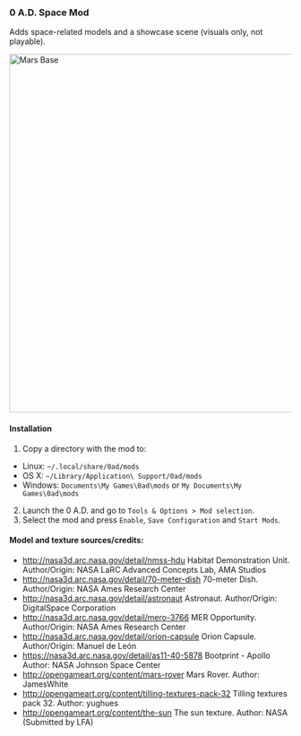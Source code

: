 ### 0 A.D. Space Mod

Adds space-related models and a showcase scene (visuals only, not playable).

<img src="http://i.imgur.com/u6e4EAn.jpg" alt="Mars Base" width="640">

#### Installation
1. Copy a directory with the mod to:
  * Linux: `~/.local/share/0ad/mods`
  * OS X: `~/Library/Application\ Support/0ad/mods`
  * Windows: `Documents\My Games\0ad\mods` or `My Documents\My Games\0ad\mods`
2. Launch the 0 A.D. and go to `Tools & Options > Mod selection`.
3. Select the mod and press `Enable`, `Save Configuration` and `Start Mods`.

#### Model and texture sources/credits:
* http://nasa3d.arc.nasa.gov/detail/nmss-hdu  Habitat Demonstration Unit.  Author/Origin: NASA LaRC Advanced Concepts Lab, AMA Studios
* http://nasa3d.arc.nasa.gov/detail/70-meter-dish  70-meter Dish.  Author/Origin: NASA Ames Research Center
* http://nasa3d.arc.nasa.gov/detail/astronaut  Astronaut.  Author/Origin: DigitalSpace Corporation
* http://nasa3d.arc.nasa.gov/detail/mero-3766  MER Opportunity.   Author/Origin: NASA Ames Research Center
* http://nasa3d.arc.nasa.gov/detail/orion-capsule  Orion Capsule.   Author/Origin: Manuel de León
* https://nasa3d.arc.nasa.gov/detail/as11-40-5878  Bootprint - Apollo  Author: NASA Johnson Space Center
* http://opengameart.org/content/mars-rover  Mars Rover.  Author: JamesWhite
* http://opengameart.org/content/tilling-textures-pack-32  Tilling textures pack 32.   Author: yughues
* http://opengameart.org/content/the-sun  The sun texture.  Author: NASA (Submitted by LFA)
